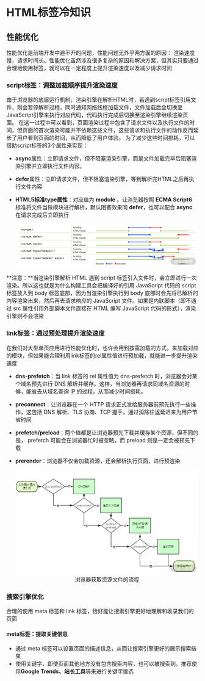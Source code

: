 # HTML标签冷知识

## 性能优化

性能优化是前端开发中避不开的问题，性能问题无外乎两方面的原因： 渲染速度慢，请求时间长。性能优化虽然涉及很多复杂的原因和解决方案，但其实只要通过合理地使用标签，就可以在一定程度上提升渲染速度以及减少请求时间

### script标签：调整加载顺序提升渲染速度

由于浏览器的底层运行机制，渲染引擎在解析HTML时，若遇到script标签引用文件，则会暂停解析过程，同时通知网络线程加载文件，文件加载后会切换至JavaScript引擎来执行对应代码，代码执行完成后切换至渲染引擎继续渲染页面。
在这一过程中可以看到，页面渲染过程中包含了请求文件以及执行文件的时间，但页面的首次渲染可能并不依赖这些文件，这些请求和执行文件的动作反而延长了用户看到页面的时间，从而降低了用户体验。
为了减少这些时间损耗，可以借助script标签的3个属性来实现：

* **async**属性：立即请求文件，但不阻塞渲染引擎，而是文件加载完毕后阻塞渲染引擎并立即执行文件内容。
* **defer**属性：立即请求文件，但不阻塞渲染引擎，等到解析完HTML之后再执行文件内容
* **HTML5标准type属性**：对应值为 **module** 。让浏览器按照 **ECMA Script6** 标准将文件当做模块进行解析，默认阻塞效果同 **defer**，也可以配合 **async** 在请求完成后立即执行

	<img src='./script标签属性.png'>

**注意：**当渲染引擎解析 HTML 遇到 script 标签引入文件时，会立即进行一次渲染。所以这也就是为什么构建工具会把编译好的引用 JavaScript 代码的 script 标签放入到 body 标签底部，因为当渲染引擎执行到 body 底部时会先将已解析的内容渲染出来，然后再去请求响应的 JavaScript 文件。如果是内联脚本（即不通过 src 属性引用外部脚本文件直接在 HTML 编写 JavaScript 代码的形式），渲染引擎则不会渲染

### link标签：通过预处理提升渲染速度

在我们对大型单页应用进行性能优化时，也许会用到按需加载的方式，来加载对应的模块，但如果能合理利用link标签的rel属性值进行预加载，就能进一步提升渲染速度

* **dns-prefetch**：当 link 标签的 rel 属性值为 dns-prefetch 时，浏览器会对某个域名预先进行 DNS 解析并缓存。这样，当浏览器再请求同域名资源的时候，能省去从域名查询 IP 的过程，从而减少时间损耗。
* **preconnect**：让浏览器在一个 HTTP 请求正式发给服务器前预先执行一些操作，这包括 DNS 解析、TLS 协商、TCP 握手，通过消除往返延迟来为用户节省时间
* **prefetch/preload**：两个值都是让浏览器预先下载并缓存某个资源，但不同的是， prefetch 可能会在浏览器忙时被忽略，而 preload 则是一定会被预先下载
* **prerender**：浏览器不仅会加载资源，还会解析执行页面，进行预渲染

	<img src='./link标签rel属性.png'>
	<center>浏览器获取资源文件的流程</center>

### 搜索引擎优化

合理的使用 meta 标签和 link 标签，恰好能让搜索引擎更好地理解和收录我们的页面

#### meta标签：提取关键信息

* 通过 meta 标签可以设置页面的描述信息，从而让搜索引擎更好的展示搜索结果
* 使用关键字，即使页面其他地方没有包含搜索内容，也可以被搜索到。推荐使用**Google Trends、站长工具**等来进行关键字挑选